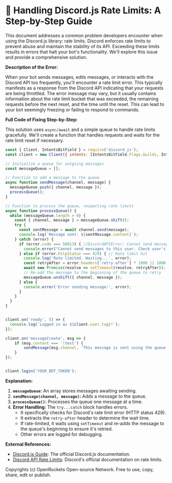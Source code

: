 # 🐞 Handling Discord.js Rate Limits: A Step-by-Step Guide


This document addresses a common problem developers encounter when using the Discord.js library: rate limits.  Discord enforces rate limits to prevent abuse and maintain the stability of its API. Exceeding these limits results in errors that halt your bot's functionality.  We'll explore this issue and provide a comprehensive solution.

**Description of the Error:**

When your bot sends messages, edits messages, or interacts with the Discord API too frequently, you'll encounter a rate limit error.  This typically manifests as a response from the Discord API indicating that your requests are being throttled.  The error message may vary, but it usually contains information about the rate limit bucket that was exceeded, the remaining requests before the next reset, and the time until the reset.  This can lead to your bot seemingly freezing or failing to respond to commands.

**Full Code of Fixing Step-by-Step:**

This solution uses `async/await` and a simple queue to handle rate limits gracefully.  We'll create a function that handles requests and waits for the rate limit reset if necessary.

```javascript
const { Client, IntentsBitField } = require('discord.js');
const client = new Client({ intents: [IntentsBitField.Flags.Guilds, IntentsBitField.Flags.GuildMessages] });

// Initialize a queue for outgoing messages
const messageQueue = [];

// Function to add a message to the queue
async function sendMessage(channel, message) {
  messageQueue.push({ channel, message });
  processQueue();
}

// Function to process the queue, respecting rate limits
async function processQueue() {
  while (messageQueue.length > 0) {
    const { channel, message } = messageQueue.shift();
    try {
      const sentMessage = await channel.send(message);
      console.log(`Message sent: ${sentMessage.content}`);
    } catch (error) {
      if (error.code === 50013) { //DiscordAPIError: Cannot send messages to this user
        console.error("Cannot send messages to this user. Check user's privacy settings or bot permissions");
      } else if (error.httpStatus === 429) { // Rate limit hit
        console.log('Rate limited. Waiting...', error);
        const retryAfter = error.headers['retry-after'] * 1000 || 1000; // Default to 1 second if no retry-after header
        await new Promise(resolve => setTimeout(resolve, retryAfter));
        // Re-add the message to the beginning of the queue to retry
        messageQueue.unshift({ channel, message });
      } else {
        console.error('Error sending message:', error);
      }
    }
  }
}


client.on('ready', () => {
  console.log(`Logged in as ${client.user.tag}!`);
});

client.on('messageCreate', msg => {
    if (msg.content === '!test') {
        sendMessage(msg.channel, 'This message is sent using the queue.');
    }
});


client.login('YOUR_BOT_TOKEN');
```

**Explanation:**

1. **`messageQueue`:** An array stores messages awaiting sending.
2. **`sendMessage(channel, message)`:** Adds a message to the queue.
3. **`processQueue()`:** Processes the queue one message at a time.
4. **Error Handling:** The `try...catch` block handles errors.
   - It specifically checks for Discord's rate limit error (HTTP status 429).
   - It extracts the `retry-after` header to determine the wait time.
   - If rate-limited, it waits using `setTimeout` and re-adds the message to the queue's beginning to ensure it's retried.
   - Other errors are logged for debugging.


**External References:**

* [Discord.js Guide](https://discord.js.org/#/docs/main/stable/general/welcome): The official Discord.js documentation.
* [Discord API Rate Limits](https://discord.com/developers/docs/topics/rate-limits): Discord's official documentation on rate limits.


Copyrights (c) OpenRockets Open-source Network. Free to use, copy, share, edit or publish.

